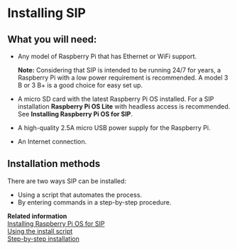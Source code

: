 # Installing SIP

## What you will need:

-   Any model of Raspberry Pi that has Ethernet or WiFi support.

    **Note:**
    Considering that SIP is intended to be running 24/7 for years, a Raspberry Pi with a low power requirement is recommended. A model 3 B or 3 B+ is a good choice for easy set up.

-   A micro SD card with the latest Raspberry Pi OS installed. For a SIP installation **Raspberry Pi OS Lite** with headless access is recommended. See **Installing Raspberry Pi OS for SIP**.
-   A high-quality 2.5A micro USB power supply for the Raspberry Pi.
-   An Internet connection.

## Installation methods

There are two ways SIP can be installed:  
-   Using a script that automates the process.
-   By entering commands in a step-by-step procedure.

**Related information**  
[Installing Raspberry Pi OS for SIP](../tasks/pi_os_for_sip.dita)  
[Using the install script](../tasks/using_install.sh.md)  
[Step-by-step installation](../tasks/install_steps.md)
